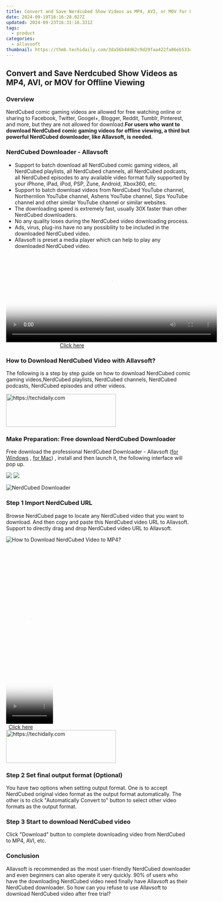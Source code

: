 ```yaml
---
title: Convert and Save Nerdcubed Show Videos as MP4, AVI, or MOV for Offline Viewing
date: 2024-09-19T16:16:28.027Z
updated: 2024-09-23T16:31:16.331Z
tags:
  - product
categories:
  - allavsoft
thumbnail: https://thmb.techidaily.com/3da56b4dd62c9d29faa422fa86eb533c5fdaa7995cd6fe5de9f6ecf749c3b6f7.jpg
---
```


## Convert and Save Nerdcubed Show Videos as MP4, AVI, or MOV for Offline Viewing

### Overview

NerdCubed comic gaming videos are allowed for free watching online or sharing to Facebook, Twitter, Googel+, Blogger, Reddit, Tumblr, Pinterest, and more, but they are not allowed for download.**For users who want to download NerdCubed comic gaming videos for offline viewing, a third but powerful NerdCubed downloader, like Allavsoft, is needed.**

### NerdCubed Downloader - Allavsoft

* Support to batch download all NerdCubed comic gaming videos, all NerdCubed playlists, all NerdCubed channels, all NerdCubed podcasts, all NerdCubed episodes to any available video format fully supported by your iPhone, iPad, iPod, PSP, Zune, Android, Xbox360, etc.
* Support to batch download videos from NerdCubed YouTube channel, Northernlion YouTube channel, Ashens YouTube channel, Sips YouTube channel and other similar YouTube channel or similar websites.
* The downloading speed is extremely fast, usually 30X faster than other NerdCubed downloaders.
* No any quality loses during the NerdCubed video downloading process.
* Ads, virus, plug-ins have no any possibility to be included in the downloaded NerdCubed video.
* Allavsoft is preset a media player which can help to play any downloaded NerdCubed video.

<!-- affiliate ads begin -->
<span id="1982508">
					<video width="576" height="240" style="cursor:pointer"
           poster="//a.impactradius-go.com/display-clicktoplayimage/1982508.png"
           onclick="if(!this.playClicked){this.play();this.setAttribute('controls',true);this.playClicked=true;}">
	   <source src="//a.impactradius-go.com/display-ad/22993-1982508">
	   <img src="//a.impactradius-go.com/display-clicktoplayimage/1982508.png" style="border: none; height: 100%; width: 100%; object-fit: contain">
	</video>
	<div style="width:360px;text-align:center"><a href="javascript:window.open(decodeURIComponent('https%3A%2F%2Fhomestyler.sjv.io%2Fc%2F5597632%2F1982508%2F22993'), '_blank');void(0);">Click here</a></div>
</span>
<img height="0" width="0" src="https://imp.pxf.io/i/5597632/1982508/22993" style="position:absolute;visibility:hidden;" border="0" />
<!-- affiliate ads end -->

### How to Download NerdCubed Video with Allavsoft?

The following is a step by step guide on how to download NerdCubed comic gaming videos,NerdCubed playlists, NerdCubed channels, NerdCubed podcasts, NerdCubed episodes and other videos.

<!-- affiliate ads begin -->
<a href="https://aligracehair.sjv.io/c/5597632/1948949/19272" target="_top" id="1948949">
  <img src="//a.impactradius-go.com/display-ad/19272-1948949" border="0" alt="https://techidaily.com" width="300" height="90"/>
</a>
<img height="0" width="0" src="https://aligracehair.sjv.io/i/5597632/1948949/19272" style="position:absolute;visibility:hidden;" border="0" />
<!-- affiliate ads end -->

### Make Preparation: Free download NerdCubed Downloader

Free download the professional NerdCubed Downloader - Allavsoft ([for Windows](https://tools.techidaily.com/allavsoft/products/) , [for Mac](https://tools.techidaily.com/allavsoft/products/)) , install and then launch it, the following interface will pop up.

[![](https://www.allavsoft.com/how-to/../images/how-to/free-download-win.jpg)](https://tools.techidaily.com/allavsoft/products/) [![](https://www.allavsoft.com/how-to/../images/how-to/free-download-mac.jpg)](https://tools.techidaily.com/allavsoft/products/)

![NerdCubed Downloader](https://www.allavsoft.com/how-to/../images/allavsoft/screen-shot-600.jpg)

### Step 1 Import NerdCubed URL

Browse NerdCubed page to locate any NerdCubed video that you want to download. And then copy and paste this NerdCubed video URL to Allavsoft. Support to directly drag and drop NerdCubed video URL to Allavsoft.

![How to Download NerdCubed Video to MP4?](https://www.allavsoft.com/how-to/../images/how-to/download-rtmp-video/download-rtmp-video.jpg)

<!-- affiliate ads begin -->
<span id="1975658">
					<video width="128" height="480" style="cursor:pointer"
           poster="//a.impactradius-go.com/display-clicktoplayimage/1975658.png"
           onclick="if(!this.playClicked){this.play();this.setAttribute('controls',true);this.playClicked=true;}">
	   <source src="//a.impactradius-go.com/display-ad/22993-1975658">
	   <img src="//a.impactradius-go.com/display-clicktoplayimage/1975658.png" style="border: none; height: 100%; width: 100%; object-fit: contain">
	</video>
	<div style="width:80px;text-align:center"><a href="javascript:window.open(decodeURIComponent('https%3A%2F%2Fhomestyler.sjv.io%2Fc%2F5597632%2F1975658%2F22993'), '_blank');void(0);">Click here</a></div>
</span>
<img height="0" width="0" src="https://imp.pxf.io/i/5597632/1975658/22993" style="position:absolute;visibility:hidden;" border="0" />
<!-- affiliate ads end -->

<!-- affiliate ads begin -->
<a href="https://aligracehair.sjv.io/c/5597632/2047406/19272" target="_top" id="2047406">
  <img src="//a.impactradius-go.com/display-ad/19272-2047406" border="0" alt="https://techidaily.com" width="300" height="90"/>
</a>
<img height="0" width="0" src="https://aligracehair.sjv.io/i/5597632/2047406/19272" style="position:absolute;visibility:hidden;" border="0" />
<!-- affiliate ads end -->

### Step 2 Set final output format (Optional)

You have two options when setting output format. One is to accept NerdCubed original video format as the output format automatically. The other is to click "Automatically Convert to" button to select other video formats as the output format.

### Step 3 Start to download NerdCubed video

Click "Download" button to complete downloading video from NerdCubed to MP4, AVI, etc.

### Conclusion

Allavsoft is recommended as the most user-friendly NerdCubed downloader and even beginners can also operate it very quickly. 90% of users who have the downloading NerdCubed video need finally have Allavsoft as their NerdCubed downloader. So how can you refuse to use Allavsoft to download NerdCubed video after free trial?

<ins class="adsbygoogle"
     style="display:block"
     data-ad-format="autorelaxed"
     data-ad-client="ca-pub-7571918770474297"
     data-ad-slot="1223367746"></ins>

<ins class="adsbygoogle"
     style="display:block"
     data-ad-client="ca-pub-7571918770474297"
     data-ad-slot="8358498916"
     data-ad-format="auto"
     data-full-width-responsive="true"></ins>



